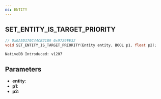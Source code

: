 ```yaml
---
ns: ENTITY
---
```

## SET_ENTITY_IS_TARGET_PRIORITY

```c
// 0x0A5D170C44CB2189 0x9729EE32
void SET_ENTITY_IS_TARGET_PRIORITY(Entity entity, BOOL p1, float p2);
```

```
NativeDB Introduced: v1207
```

## Parameters
* **entity**:
* **p1**:
* **p2**:
